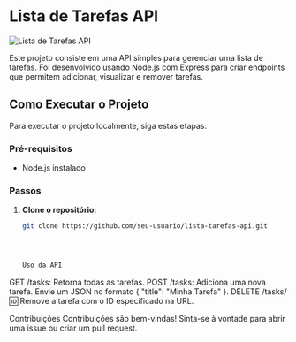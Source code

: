# Lista de Tarefas API

![Lista de Tarefas API](link_para_imagem)

Este projeto consiste em uma API simples para gerenciar uma lista de tarefas. Foi desenvolvido usando Node.js com Express para criar endpoints que permitem adicionar, visualizar e remover tarefas.

## Como Executar o Projeto

Para executar o projeto localmente, siga estas etapas:

### Pré-requisitos

- Node.js instalado

### Passos

1. **Clone o repositório:**

   ```bash
   git clone https://github.com/seu-usuario/lista-tarefas-api.git




   Uso da API
GET /tasks: Retorna todas as tarefas.
POST /tasks: Adiciona uma nova tarefa. Envie um JSON no formato { "title": "Minha Tarefa" }.
DELETE /tasks/:id: Remove a tarefa com o ID especificado na URL.

Contribuições
Contribuições são bem-vindas! Sinta-se à vontade para abrir uma issue ou criar um pull request.
